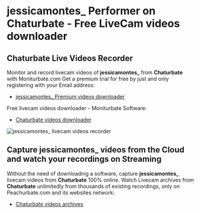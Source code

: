 # jessicamontes_ Performer on Chaturbate - Free LiveCam videos downloader

## Chaturbate Live Videos Recorder

Monitor and record livecam videos of **jessicamontes_** from **Chaturbate** with Moniturbate.com
Get a premium trial for free by just and only registering with your Email address:
* [jessicamontes_ Premium videos downloader](https://moniturbate.com/request-demo-licence-key.html)

Free livecam videos downloader - Moniturbate Software:
* [Chaturbate videos downloader](https://moniturbate.com/moniturbate-download-software.html)

![jessicamontes_ livecam videos recorder](https://peachurnet.com/templates/moniturbate-software.png)


## Capture jessicamontes_ videos from the Cloud and watch your recordings on Streaming

Without the need of downloading a software, capture **jessicamontes_** livecam videos from **Chaturbate** 100% online.
Watch Livecam archives from **Chaturbate** unlimitedly from thousands of existing recordings, only on Peachurbate.com and its websites network:
* [Chaturbate videos archives](https://peachurnet.com/)